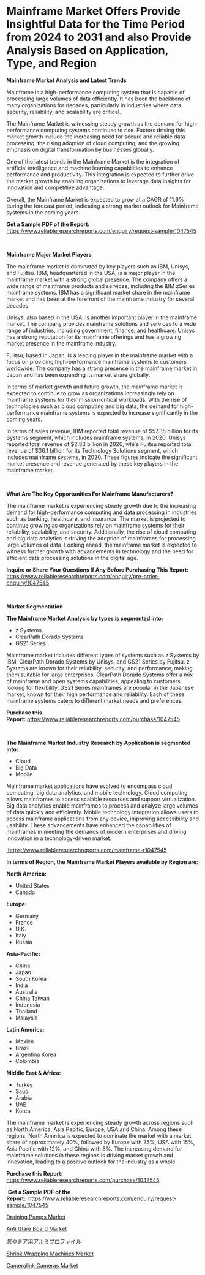 <p><h1>Mainframe Market Offers Provide Insightful Data for the Time Period from 2024 to 2031 and also Provide Analysis Based on Application, Type, and Region</h1></p><p><strong>Mainframe Market Analysis and Latest Trends</strong></p>
<p><p>Mainframe is a high-performance computing system that is capable of processing large volumes of data efficiently. It has been the backbone of many organizations for decades, particularly in industries where data security, reliability, and scalability are critical.</p><p>The Mainframe Market is witnessing steady growth as the demand for high-performance computing systems continues to rise. Factors driving this market growth include the increasing need for secure and reliable data processing, the rising adoption of cloud computing, and the growing emphasis on digital transformation by businesses globally.</p><p>One of the latest trends in the Mainframe Market is the integration of artificial intelligence and machine learning capabilities to enhance performance and productivity. This integration is expected to further drive the market growth by enabling organizations to leverage data insights for innovation and competitive advantage.</p><p>Overall, the Mainframe Market is expected to grow at a CAGR of 11.6% during the forecast period, indicating a strong market outlook for Mainframe systems in the coming years.</p></p>
<p><strong>Get a Sample PDF of the Report:&nbsp;</strong> <a href="https://www.reliableresearchreports.com/enquiry/request-sample/1047545">https://www.reliableresearchreports.com/enquiry/request-sample/1047545</a></p>
<p>&nbsp;</p>
<p><strong>Mainframe Major Market Players</strong></p>
<p><p>The mainframe market is dominated by key players such as IBM, Unisys, and Fujitsu. IBM, headquartered in the USA, is a major player in the mainframe market with a strong global presence. The company offers a wide range of mainframe products and services, including the IBM zSeries mainframe systems. IBM has a significant market share in the mainframe market and has been at the forefront of the mainframe industry for several decades.</p><p>Unisys, also based in the USA, is another important player in the mainframe market. The company provides mainframe solutions and services to a wide range of industries, including government, finance, and healthcare. Unisys has a strong reputation for its mainframe offerings and has a growing market presence in the mainframe industry.</p><p>Fujitsu, based in Japan, is a leading player in the mainframe market with a focus on providing high-performance mainframe systems to customers worldwide. The company has a strong presence in the mainframe market in Japan and has been expanding its market share globally.</p><p>In terms of market growth and future growth, the mainframe market is expected to continue to grow as organizations increasingly rely on mainframe systems for their mission-critical workloads. With the rise of technologies such as cloud computing and big data, the demand for high-performance mainframe systems is expected to increase significantly in the coming years.</p><p>In terms of sales revenue, IBM reported total revenue of $57.35 billion for its Systems segment, which includes mainframe systems, in 2020. Unisys reported total revenue of $2.83 billion in 2020, while Fujitsu reported total revenue of $36.1 billion for its Technology Solutions segment, which includes mainframe systems, in 2020. These figures indicate the significant market presence and revenue generated by these key players in the mainframe market.</p></p>
<p>&nbsp;</p>
<p><strong>What Are The Key Opportunities For Mainframe Manufacturers?</strong></p>
<p><p>The mainframe market is experiencing steady growth due to the increasing demand for high-performance computing and data processing in industries such as banking, healthcare, and insurance. The market is projected to continue growing as organizations rely on mainframe systems for their reliability, scalability, and security. Additionally, the rise of cloud computing and big data analytics is driving the adoption of mainframes for processing large volumes of data. Looking ahead, the mainframe market is expected to witness further growth with advancements in technology and the need for efficient data processing solutions in the digital age.</p></p>
<p><strong>Inquire or Share Your Questions If Any Before Purchasing This Report:</strong> <a href="https://www.reliableresearchreports.com/enquiry/pre-order-enquiry/1047545">https://www.reliableresearchreports.com/enquiry/pre-order-enquiry/1047545</a></p>
<p>&nbsp;</p>
<p><strong>Market Segmentation</strong></p>
<p><strong>The Mainframe Market Analysis by types is segmented into:</strong></p>
<p><ul><li>z Systems</li><li>ClearPath Dorado Systems</li><li>GS21 Series</li></ul></p>
<p><p>Mainframe market includes different types of systems such as z Systems by IBM, ClearPath Dorado Systems by Unisys, and GS21 Series by Fujitsu. z Systems are known for their reliability, security, and performance, making them suitable for large enterprises. ClearPath Dorado Systems offer a mix of mainframe and open systems capabilities, appealing to customers looking for flexibility. GS21 Series mainframes are popular in the Japanese market, known for their high performance and reliability. Each of these mainframe systems caters to different market needs and preferences.</p></p>
<p><strong>Purchase this Report:&nbsp;</strong><a href="https://www.reliableresearchreports.com/purchase/1047545">https://www.reliableresearchreports.com/purchase/1047545</a></p>
<p>&nbsp;</p>
<p><strong>The Mainframe Market Industry Research by Application is segmented into:</strong></p>
<p><ul><li>Cloud</li><li>Big Data</li><li>Mobile</li></ul></p>
<p><p>Mainframe market applications have evolved to encompass cloud computing, big data analytics, and mobile technology. Cloud computing allows mainframes to access scalable resources and support virtualization. Big data analytics enable mainframes to process and analyze large volumes of data quickly and efficiently. Mobile technology integration allows users to access mainframe applications from any device, improving accessibility and usability. These advancements have enhanced the capabilities of mainframes in meeting the demands of modern enterprises and driving innovation in a technology-driven market.</p></p>
<p><a href="https://www.reliableresearchreports.com/mainframe-r1047545">&nbsp;https://www.reliableresearchreports.com/mainframe-r1047545</a></p>
<p><strong>In terms of Region, the Mainframe Market Players available by Region are:</strong></p>
<p>
    <p> <strong> North America: </strong>
        <ul>
            <li>United States</li>
            <li>Canada</li>
        </ul>
        </p> 
    <p> <strong> Europe: </strong>
        <ul>
            <li>Germany</li>
            <li>France</li>
            <li>U.K.</li>
            <li>Italy</li>
            <li>Russia</li>
        </ul>
        </p> 
    <p> <strong> Asia-Pacific: </strong>
        <ul>
            <li>China</li>
            <li>Japan</li>
            <li>South Korea</li>
            <li>India</li>
            <li>Australia</li>
            <li>China Taiwan</li>
            <li>Indonesia</li>
            <li>Thailand</li>
            <li>Malaysia</li>
        </ul>
        </p> 
    <p> <strong> Latin America: </strong>
        <ul>
            <li>Mexico</li>
            <li>Brazil</li>
            <li>Argentina Korea</li>
            <li>Colombia</li>
        </ul>
        </p> 
    <p> <strong> Middle East & Africa: </strong>
        <ul>
            <li>Turkey</li>
            <li>Saudi</li>
            <li>Arabia</li>
            <li>UAE</li>
            <li>Korea</li>
        </ul>
    </p>
    </p>
<p><p>The mainframe market is experiencing steady growth across regions such as North America, Asia Pacific, Europe, USA and China. Among these regions, North America is expected to dominate the market with a market share of approximately 40%, followed by Europe with 25%, USA with 15%, Asia Pacific with 12%, and China with 8%. The increasing demand for mainframe solutions in these regions is driving market growth and innovation, leading to a positive outlook for the industry as a whole.</p></p>
<p><strong>Purchase this Report: </strong><a href="https://www.reliableresearchreports.com/purchase/1047545">https://www.reliableresearchreports.com/purchase/1047545</a></p>
<p>&nbsp;<strong>Get a Sample PDF of the Report:&nbsp;&nbsp;</strong><a href="https://www.reliableresearchreports.com/enquiry/request-sample/1047545">https://www.reliableresearchreports.com/enquiry/request-sample/1047545</a></p>
<p><strong></strong></p>
<p><p><a href="https://github.com/Alonsoolds3wq1d81czn8rbol/Market-Research-Report-List-2/blob/main/draining-pumps-market.md">Draining Pumps Market</a></p><p><a href="https://issuu.com/reportprime-2/docs/anti-glare-board-market-size-2030.pptx">Anti Glare Board Market</a></p><p><a href="https://github.com/hwbcz413288296/Market-Research-Report-List-1/blob/main/148899338582.md">窓やドア用アルミプロファイル</a></p><p><a href="https://github.com/RickHolmes3/Market-Research-Report-List-4/blob/main/shrink-wrapping-machines-market.md">Shrink Wrapping Machines Market</a></p><p><a href="https://spotless-saver-8fd.notion.site/Cameralink-Cameras-Market-Size-and-Market-Trends-Complete-Industry-Overview-2024-to-2031-7d6d8453b7684268a270abc394c1a038">Cameralink Cameras Market</a></p></p>